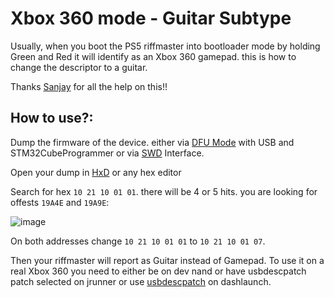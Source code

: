 # Xbox 360 mode - Guitar Subtype

Usually, when you boot the PS5 riffmaster into bootloader mode by holding Green and Red it will identify as an Xbox 360 gamepad. this is how to change the descriptor to a guitar.

Thanks [Sanjay](https://github.com/sanjay900) for all the help on this!!

## How to use?:

Dump the firmware of the device. either via [DFU Mode](Alternate_Modes.md) with USB and STM32CubeProgrammer or via [SWD](SWD.md) Interface.

Open your dump in [HxD](https://mh-nexus.de/en/hxd/) or any hex editor

Search for hex ``` 10 21 10 01 01 ```. there will be 4 or 5 hits. you are looking for offests ```19A4E``` and ```19A9E```:

![image](https://github.com/user-attachments/assets/aa87c76c-c3d8-4e12-ac0f-d3d082eda530)

On both addresses change ```10 21 10 01 01``` to ```10 21 10 01 07```.

Then your riffmaster will report as Guitar instead of Gamepad. To use it on a real Xbox 360 you need to either be on dev nand or have usbdescpatch patch selected on jrunner or use [usbdescpatch](https://github.com/InvoxiPlayGames/UsbdSecPatch) on dashlaunch.


